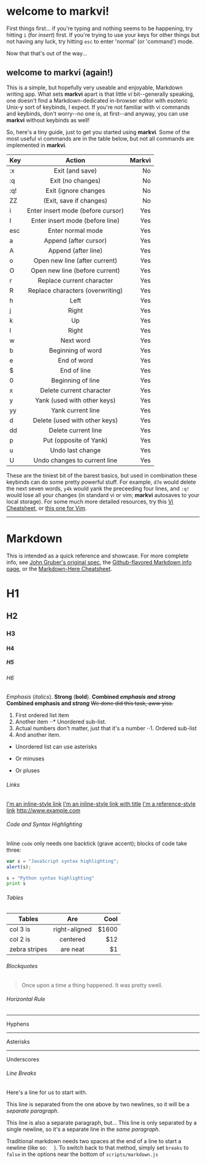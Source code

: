 # welcome to markvi!

First things first... if you're typing and nothing seems to be happening, try hitting `i` (for _insert_) first. If you're trying to use your keys for other things but not having any luck, try hitting `esc` to enter 'normal' (or 'command') mode.

Now that that's out of the way...

## welcome to markvi (again!)

This is a simple, but hopefully very useable and enjoyable, Markdown writing app. What sets **markvi** apart is that little _vi_ bit--generally speaking, one doesn't find a Markdown-dedicated in-browser editor with esoteric Unix-y sort of keybinds, I expect. If you're not familiar with vi commands and keybinds, don't worry--no one is, at first--and anyway, you can use **markvi** without keybinds as well!

So, here's a tiny guide, just to get you started using **markvi**. Some of the most useful vi commands are in the table below, but not all commands are implemented in **markvi**.

| Key           | Action				| Markvi  |
| ------------- |:-------------:|------------:|
| :x | Exit (and save) | No |
| :q | Exit (no changes) | No|
| :q! | Exit (ignore changes | No |
| ZZ | (Exit, save if changes) | No |
| i | Enter insert mode (before cursor) | Yes |
| I | Enter insert mode (before line) | Yes |
| esc | Enter normal mode | Yes |
| a | Append (after cursor) | Yes |
| A | Append (after line) | Yes |
| o | Open new line (after current) | Yes |
| O | Open new line (before current) | Yes |
| r | Replace current character | Yes |
| R | Replace characters (overwriting) | Yes |
| h | Left | Yes |
| j | Right | Yes |
| k | Up | Yes |
| l | Right | Yes |
| w | Next word | Yes |
| b | Beginning of word | Yes |
| e | End of word | Yes |
| $ | End of line | Yes |
| 0 | Beginning of line | Yes |
| x | Delete current character | Yes |
| y | Yank (used with other keys) | Yes |
| yy | Yank current line | Yes |
| d | Delete (used with other keys) | Yes |
| dd | Delete current line | Yes |
| p | Put (opposite of Yank) | Yes |
| u | Undo last change | Yes |
| U | Undo changes to current line | Yes |

These are the tiniest bit of the barest basics, but used in combination these keybinds can do some pretty powerful stuff. For example, `d7e` would delete the next seven words, `y4k` would yank the preceeding four lines, and `:q!` would lose all your changes (in standard vi or vim; **markvi** autosaves to your local storage). For some much more detailed resources, try this [Vi Cheatsheet](http://www.lagmonster.org/docs/vi.html), or [this one for Vim](http://vim.rtorr.com/).

--------

# Markdown


This is intended as a quick reference and showcase. For more complete info, see [John Gruber's original spec](http://daringfireball.net/projects/markdown/), the [Github-flavored Markdown info page](http://github.github.com/github-flavored-markdown/), or the [Markdown-Here Cheatsheet](https://github.com/adam-p/markdown-here/wiki/Markdown-Cheatsheet).


# H1
## H2
### H3
#### H4
##### H5
###### H6

_Emphasis_ (*italics*).
__Strong__ (**bold**).
**Combined _emphasis and strong_**
__Combined emphasis and *strong*__
~~We done did this task, aww yiss.~~

1. First ordered list item
2. Another item
⋅⋅* Unordered sub-list.
1. Actual numbers don't matter, just that it's a number
⋅⋅1. Ordered sub-list
4. And another item.

* Unordered list can use asterisks
- Or minuses
+ Or pluses


###### Links

[I'm an inline-style link](https://www.google.com)
[I'm an inline-style link with title](https://www.google.com "Google's Homepage")
[I'm a reference-style link][Arbitrary case-insensitive reference text]
<http://www.example.com>

[arbitrary case-insensitive reference text]: https://www.mozilla.org

###### Code and Syntax Highlighting

Inline `code` only needs one backtick (grave accent); blocks of code take three:

```javascript
var s = "JavaScript syntax highlighting";
alert(s);
```

```python
s = "Python syntax highlighting"
print s
```

###### Tables

| Tables        | Are           | Cool  |
| ------------- |:-------------:| -----:|
| col 3 is      | right-aligned | $1600 |
| col 2 is      | centered      |   $12 |
| zebra stripes | are neat      |    $1 |

###### Blockquotes

> Once upon a time a thing happened.
> It was pretty swell.

###### Horizontal Rule

---

Hyphens

***

Asterisks

___

Underscores


###### Line Breaks

Here's a line for us to start with.

This line is separated from the one above by two newlines, so it will be a *separate paragraph*.

This line is also a separate paragraph, but...
This line is only separated by a single newline, so it's a separate line in the *same paragraph*.

Traditional markdown needs two spaces at the end of a line to start a newline (like so: `  `).
To switch back to that method, simply set `breaks` to `false` in the options near the bottom of `scripts/markdown.js`
